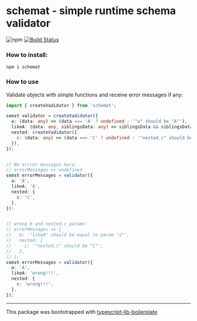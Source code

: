 # schemat - simple runtime schema validator
![npm](https://img.shields.io/npm/v/schemat) [![Build Status](https://travis-ci.com/michal-wrzosek/schemat.svg?branch=master)](https://travis-ci.com/michal-wrzosek/schemat)

### How to install:

```
npm i schemat
```

### How to use

Validate objects with simple functions and receive error messages if any:

```typescript
import { createVadidator } from 'schemat';

const validator = createVadidator({
  a: (data: any) => (data === 'A' ? undefined : '"a" should be "A"'),
  likeA: (data: any, siblingsData: any) => siblingsData && siblingsData.a === data ? undefined : '"likeA" should be equal to param "a"',
  nested: createVadidator({
    c: (data: any) => (data === 'C' ? undefined : '"nested.c" should be "C"'),
  }),
});


// No errror messages here:
// errorMessages => undefined
const errorMessages = validator({
  a: 'A',
  likeA: 'A',
  nested: {
    c: 'C',
  },
});


// wrong b and nested.c params:
// errorMessages => {
//   b: '"likeA" should be equal to param "a"',
//   nested: {
//     c: '"nested.c" should be "C"',
//   },
// };
const errorMessages = validator({
  a: 'A',
  likeA: 'wrong!!!',
  nested: {
    c: 'wrong!!!',
  },
});

```

---

This package was bootstrapped with [typescript-lib-boilerplate](https://github.com/michal-wrzosek/typescript-lib-boilerplate)
